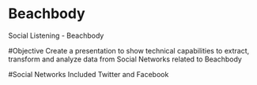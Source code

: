 # Beachbody
Social Listening - Beachbody

#Objective
Create a presentation to show technical capabilities to extract, transform and analyze data from Social Networks related to Beachbody

#Social Networks Included
Twitter and Facebook
